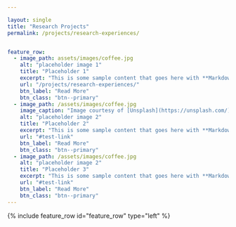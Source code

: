 ```yaml
---

layout: single
title: "Research Projects"
permalink: /projects/research-experiences/


feature_row:
  - image_path: assets/images/coffee.jpg
    alt: "placeholder image 1"
    title: "Placeholder 1"
    excerpt: "This is some sample content that goes here with **Markdown** formatting."
    url: "/projects/research-experiences/"
    btn_label: "Read More"
    btn_class: "btn--primary"
  - image_path: /assets/images/coffee.jpg
    image_caption: "Image courtesy of [Unsplash](https://unsplash.com/)"
    alt: "placeholder image 2"
    title: "Placeholder 2"
    excerpt: "This is some sample content that goes here with **Markdown** formatting."
    url: "#test-link"
    btn_label: "Read More"
    btn_class: "btn--primary"
  - image_path: /assets/images/coffee.jpg
    alt: "placeholder image 2"
    title: "Placeholder 3"
    excerpt: "This is some sample content that goes here with **Markdown** formatting."
    url: "#test-link"
    btn_label: "Read More"
    btn_class: "btn--primary"
---
```


{% include feature_row id="feature_row" type="left" %}
